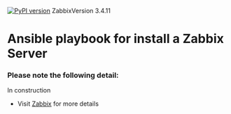 [![PyPI version](https://img.shields.io/pypi/v/ansible.svg)](https://pypi.python.org/pypi/ansible/2.4.2.0) ZabbixVersion 3.4.11
# Ansible playbook for install a Zabbix Server

### Please note the following detail:
In construction
         
- Visit <a title="Zabbix" target="_blank" href="https://zabbix.com">Zabbix</a> for more details
